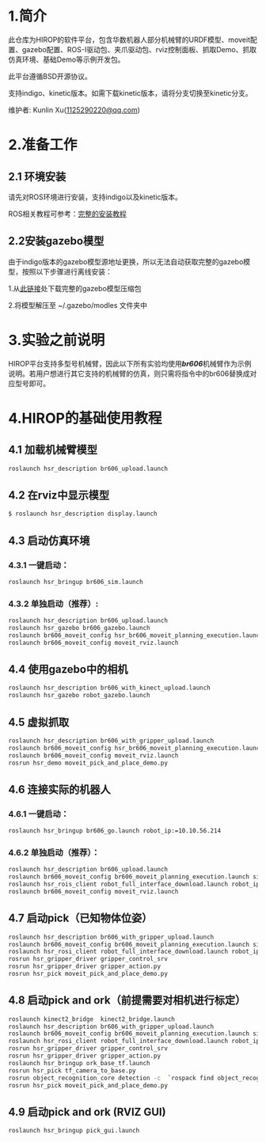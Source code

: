 # 1.简介
   此仓库为HIROP的软件平台，包含华数机器人部分机械臂的URDF模型、moveit配置、gazebo配置、ROS-I驱动包、夹爪驱动包、rviz控制面板、抓取Demo、抓取仿真环境、基础Demo等示例开发包。

   此平台遵循BSD开源协议。

   支持indigo、kinetic版本。如需下载kinetic版本，请将分支切换至kinetic分支。

   维护者: Kunlin Xu(1125290220@qq.com)


# 2.准备工作

## 2.1 环境安装
   请先对ROS环境进行安装，支持indigo以及kinetic版本。

   ROS相关教程可参考：[完整的安装教程](https://github.com/HSRobot/hsr_irp/blob/master/ROS-install.md)

## 2.2安装gazebo模型
   由于indigo版本的gazebo模型源地址更换，所以无法自动获取完整的gazebo模型，按照以下步骤进行离线安装：

   1.从[此链接](https://bitbucket.org/osrf/gazebo_models/downloads/)处下载完整的gazebo模型压缩包

   2.将模型解压至 ~/.gazebo/modles 文件夹中

# 3.实验之前说明
   HIROP平台支持多型号机械臂，因此以下所有实验均使用***br606***机械臂作为示例说明。若用户想进行其它支持的机械臂的仿真，则只需将指令中的br606替换成对应型号即可。

# 4.HIROP的基础使用教程

## 4.1 加载机械臂模型
```bash
roslaunch hsr_description br606_upload.launch
```

## 4.2 在rviz中显示模型
```bash
$ roslaunch hsr_description display.launch
```

## 4.3 启动仿真环境

### 4.3.1 一键启动：	
```bash
roslaunch hsr_bringup br606_sim.launch
```

### 4.3.2 单独启动（推荐）:
```bash
roslaunch hsr_description br606_upload.launch 
roslaunch hsr_gazebo br606_gazebo.launch
roslaunch br606_moveit_config hsr_br606_moveit_planning_execution.launch sim:=true
roslaunch br606_moveit_config moveit_rviz.launch
```

## 4.4 使用gazebo中的相机
```bash
roslaunch hsr_description br606_with_kinect_upload.launch
roslaunch hsr_gazebo robot_gazebo.launch
```

## 4.5 虚拟抓取
```bash
roslaunch hsr_description br606_with_gripper_upload.launch
roslaunch br606_moveit_config hsr_br606_moveit_planning_execution.launch sim:=true
roslaunch br606_moveit_config moveit_rviz.launch
rosrun hsr_demo moveit_pick_and_place_demo.py
```

## 4.6 连接实际的机器人

### 4.6.1 一键启动：	
```bash
roslaunch hsr_bringup br606_go.launch robot_ip:=10.10.56.214
```

### 4.6.2 单独启动（推荐）：
```bash
roslaunch hsr_description br606_upload.launch 
roslaunch br606_moveit_config br606_moveit_planning_execution.launch sim:=false
roslaunch hsr_rois_client robot_full_interface_download.launch robot_ip:=10.10.56.214
roslaunch br606_moveit_config moveit_rviz.launch
```

## 4.7 启动pick（已知物体位姿）
```bash
roslaunch hsr_description br606_with_gripper_upload.launch
roslaunch br606_moveit_config br606_moveit_planning_execution.launch sim:=false
roslaunch hsr_rosi_client robot_full_interface_download.launch robot_ip:=10.10.56.214
rosrun hsr_gripper_driver gripper_control_srv
rosrun hsr_gripper_driver gripper_action.py
rosrun hsr_pick moveit_pick_and_place_demo.py
```

## 4.8 启动pick and ork（前提需要对相机进行标定）
```bash
roslaunch kinect2_bridge  kinect2_bridge.launch
roslaunch hsr_description br606_with_gripper_upload.launch
roslaunch br606_moveit_config br606_moveit_planning_execution.launch sim:=false
roslaunch hsr_rosi_client robot_full_interface_download.launch robot_ip:=10.10.56.214
rosrun hsr_gripper_driver gripper_control_srv
rosrun hsr_gripper_driver gripper_action.py
roslaunch hsr_bringup ork_base_tf.launch
rosrun hsr_pick tf_camera_to_base.py
rosrun object_recognition_core detection -c  `rospack find object_recognition_linemod`/conf/detection.ros.ork	
rosrun hsr_pick moveit_pick_and_place_demo.py
```

## 4.9 启动pick and ork (RVIZ GUI)
```bash
roslaunch hsr_bringup pick_gui.launch
```

